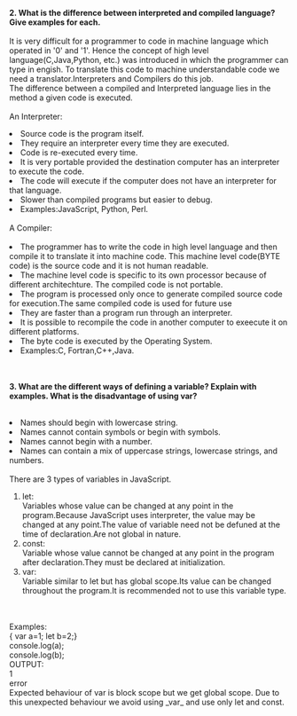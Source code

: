 **2.	What is the difference between interpreted and compiled language? Give examples for each.**<br></br>
It is very difficult for a programmer to code in machine language which operated in '0' and '1'. 
Hence the concept of high level language(C,Java,Python, etc.) was introduced in which the programmer can type in engish. 
To translate this code to machine understandable code we need a translator.Interpreters and Compilers do this job.  
The difference between a compiled and Interpreted language lies in the method a given code is executed.
<br></br>An Interpreter:
<li>Source code is the program itself.</li>
<li>They require an interpreter every time they are executed.</li>
<li>Code is re-executed every time.</li>
<li>It is very portable provided the destination computer has an interpreter to execute the code.</li>
<li>The code will execute if the computer does not have an interpreter for that language.</li>
<li>Slower than compiled programs but easier to debug.</li>
<li>Examples:JavaScript, Python, Perl.</li><br>
A Compiler:<br></br>
<li>The programmer has to write the code in high level language and then compile it to translate it into machine code.
This machine level code(BYTE code) is the source code and it is not human readable.</li>
<li>The machine level code is specific to its own processor because of different architechture.
The compiled code is not portable.</li>
<li>The program is processed only once to generate compiled source code for execution.The same compiled code is used for future use</li>
<li>They are faster than a program run through an interpreter.</li>
<li>It is possible to recompile the code in another computer to exeecute it on different platforms.</li>
<li>The byte code is executed by the Operating System.</li>
<li>Examples:C, Fortran,C++,Java.</li>
<br></br>

**3.	What are the different ways of defining a variable? Explain with examples. What is the disadvantage of using var?**<br></br>
<li>Names should begin with lowercase string.</li>
<li>Names cannot contain symbols or begin with symbols.</li>
<li>Names cannot begin with a number.</li>
<li>Names can contain a mix of uppercase strings, lowercase strings, and numbers.</li>
<br>There are 3 types of variables in JavaScript.
<ol>
  <li>
  let:
  <br>Variables whose value can be changed at any point in the program.Because JavaScript   uses interpreter, the value may be changed at any point.The value of variable need     not be defuned at the time of declaration.Are not global in nature. 
  </li>
  <li>
  const:
  <br>Variable whose value cannot be changed at any point in the program after       declaration.They must be declared at initialization.
  </li>
  <li>
  var:
  <br>Variable similar to let but has global scope.Its value can be changed throughout the program.It is recommended not to use this variable type.
  </li>
</ol>
<br></br>Examples:
<br>{
var a=1;
let b=2;}
<br>console.log(a);
<br>console.log(b);
<br>OUTPUT:
<br>1
<br>error
<br>Expected behaviour of var is block scope but we get global scope. Due to this unexpected behaviour we avoid using _var_ and use only let and const.
